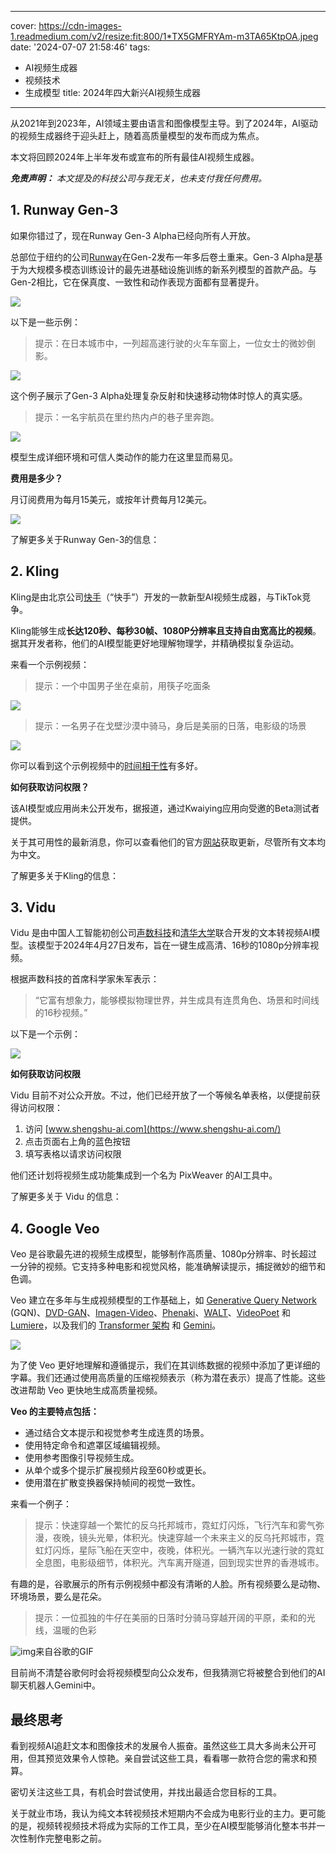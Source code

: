 
---
cover: https://cdn-images-1.readmedium.com/v2/resize:fit:800/1*TX5GMFRYAm-m3TA65KtpOA.jpeg
date: '2024-07-07 21:58:46'
tags:
  - AI视频生成器
  - 视频技术
  - 生成模型
title: 2024年四大新兴AI视频生成器

---




从2021年到2023年，AI领域主要由语言和图像模型主导。到了2024年，AI驱动的视频生成器终于迎头赶上，随着高质量模型的发布而成为焦点。

本文将回顾2024年上半年发布或宣布的所有最佳AI视频生成器。

***免责声明：*** *本文提及的科技公司与我无关，也未支付我任何费用。*

## 1. Runway Gen-3

如果你错过了，现在Runway Gen-3 Alpha已经向所有人开放。

总部位于纽约的公司[Runway](https://runwayml.com/)在Gen-2发布一年多后卷土重来。Gen-3 Alpha是基于为大规模多模态训练设计的最先进基础设施训练的新系列模型的首款产品。与Gen-2相比，它在保真度、一致性和动作表现方面都有显著提升。

![](https://cdn-images-1.readmedium.com/v2/resize:fit:800/1*tOEV4_O4MYP9E_0KfCGn1w.png)

以下是一些示例：

> 提示：在日本城市中，一列超高速行驶的火车车窗上，一位女士的微妙倒影。

![](https://cdn-images-1.readmedium.com/v2/resize:fit:800/0*izdZpzY0Pf-eDk0G.gif)

这个例子展示了Gen-3 Alpha处理复杂反射和快速移动物体时惊人的真实感。

> 提示：一名宇航员在里约热内卢的巷子里奔跑。

![](https://cdn-images-1.readmedium.com/v2/resize:fit:800/0*J1ESGYq_72q0t_om.gif)

模型生成详细环境和可信人类动作的能力在这里显而易见。

**费用是多少？**

月订阅费用为每月15美元，或按年计费每月12美元。

![](https://cdn-images-1.readmedium.com/v2/resize:fit:800/1*Qi6C6Rx2uENmvqxIO9yWdg.png)

了解更多关于Runway Gen-3的信息：

## 2. Kling

Kling是由北京公司[快手](https://en.wikipedia.org/wiki/Kuaishou)（“快手”）开发的一款新型AI视频生成器，与TikTok竞争。

Kling能够生成**长达120秒、每秒30帧、1080P分辨率且支持自由宽高比的视频**。据其开发者称，他们的AI模型能更好地理解物理学，并精确模拟复杂运动。

来看一个示例视频：

> 提示：一个中国男子坐在桌前，用筷子吃面条

![](https://cdn-images-1.readmedium.com/v2/resize:fit:800/0*X5smcM8wGIqqTnDp.gif)

> 提示：一名男子在戈壁沙漠中骑马，身后是美丽的日落，电影级的场景

![](https://cdn-images-1.readmedium.com/v2/resize:fit:800/0*zipdezzxCHrfA4TR.gif)

你可以看到这个示例视频中的[时间相干性](https://en.wikipedia.org/wiki/Coherence_(physics)#:~:text=Temporal%20coherence%20is%20the%20measure,itself%20at%20a%20different%20time.)有多好。

**如何获取访问权限？**

该AI模型或应用尚未公开发布，据报道，通过Kwaiying应用向受邀的Beta测试者提供。

关于其可用性的最新消息，你可以查看他们的官方[网站](https://kling.kuaishou.com/#create-video-view)获取更新，尽管所有文本均为中文。

了解更多关于Kling的信息：

## 3. Vidu

Vidu 是由中国人工智能初创公司[声数科技](https://www.shengshu-ai.com/)和[清华大学](https://www.tsinghua.edu.cn/)联合开发的文本转视频AI模型。该模型于2024年4月27日发布，旨在一键生成高清、16秒的1080p分辨率视频。

根据声数科技的首席科学家朱军表示：

> “它富有想象力，能够模拟物理世界，并生成具有连贯角色、场景和时间线的16秒视频。”

以下是一个示例：

![](https://cdn-images-1.readmedium.com/v2/resize:fit:800/0*OhOj-PFowvrB2MkK.gif)

**如何获取访问权限**

Vidu 目前不对公众开放。不过，他们已经开放了一个等候名单表格，以便提前获得访问权限：

1. 访问 [www.shengshu-ai.com](https://www.shengshu-ai.com/)
2. 点击页面右上角的蓝色按钮
3. 填写表格以请求访问权限

他们还计划将视频生成功能集成到一个名为 PixWeaver 的AI工具中。

了解更多关于 Vidu 的信息：

## 4. Google Veo

Veo 是谷歌最先进的视频生成模型，能够制作高质量、1080p分辨率、时长超过一分钟的视频。它支持多种电影和视觉风格，能准确解读提示，捕捉微妙的细节和色调。

Veo 建立在多年与生成视频模型的工作基础上，如 [Generative Query Network](https://deepmind.google/discover/blog/neural-scene-representation-and-rendering/) (GQN)、[DVD-GAN](https://arxiv.org/abs/1907.06571)、[Imagen-Video](https://imagen.research.google/video/)、[Phenaki](https://phenaki.video/)、[WALT](https://walt-video-diffusion.github.io/)、[VideoPoet](https://sites.research.google/videopoet/) 和 [Lumiere](https://lumiere-video.github.io/)，以及我们的 [Transformer 架构](https://research.google/blog/transformer-a-novel-neural-network-architecture-for-language-understanding/) 和 [Gemini](https://deepmind.google/technologies/gemini/#introduction)。

![](https://cdn-images-1.readmedium.com/v2/resize:fit:800/1*MmAvhyDtdUmAElmaq_5gFg.png)

为了使 Veo 更好地理解和遵循提示，我们在其训练数据的视频中添加了更详细的字幕。我们还通过使用高质量的压缩视频表示（称为潜在表示）提高了性能。这些改进帮助 Veo 更快地生成高质量视频。

**Veo 的主要特点包括：**

* 通过结合文本提示和视觉参考生成连贯的场景。
* 使用特定命令和遮罩区域编辑视频。
* 使用参考图像引导视频生成。
* 从单个或多个提示扩展视频片段至60秒或更长。
* 使用潜在扩散变换器保持帧间的视觉一致性。

来看一个例子：

> 提示：快速穿越一个繁忙的反乌托邦城市，霓虹灯闪烁，飞行汽车和雾气弥漫，夜晚，镜头光晕，体积光。快速穿越一个未来主义的反乌托邦城市，霓虹灯闪烁，星际飞船在天空中，夜晚，体积光。一辆汽车以光速行驶的霓虹全息图，电影级细节，体积光。汽车离开隧道，回到现实世界的香港城市。

有趣的是，谷歌展示的所有示例视频中都没有清晰的人脸。所有视频要么是动物、环境场景，要么是花朵。

> 提示：一位孤独的牛仔在美丽的日落时分骑马穿越开阔的平原，柔和的光线，温暖的色彩

![img](https://cdn-images-1.readmedium.com/v2/resize:fit:800/1*bqqvCg7id5_EJ1Kp4-KKlA.gif)来自谷歌的GIF

目前尚不清楚谷歌何时会将视频模型向公众发布，但我猜测它将被整合到他们的AI聊天机器人Gemini中。

## 最终思考

看到视频AI追赶文本和图像技术的发展令人振奋。虽然这些工具大多尚未公开可用，但其预览效果令人惊艳。亲自尝试这些工具，看看哪一款符合您的需求和预算。

密切关注这些工具，有机会时尝试使用，并找出最适合您目标的工具。

关于就业市场，我认为纯文本转视频技术短期内不会成为电影行业的主力。更可能的是，视频转视频技术将成为实际的工作工具，至少在AI模型能够消化整本书并一次性制作完整电影之前。
